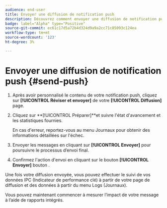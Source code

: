 ```yaml
---
audience: end-user
title: Envoyer une diffusion de notification push
description: Découvrez comment envoyer une diffusion de notification push avec Adobe Campaign Web
badge: label="Alpha" type="Positive"
source-git-commit: ec61c17d5a72b4d324d9a9a2cc71c85093c124ea
workflow-type: tm+mt
source-wordcount: '123'
ht-degree: 3%

---
```


# Envoyer une diffusion de notification push {#send-push}

1. Après avoir personnalisé le contenu de votre notification push, cliquez sur **[!UICONTROL Réviser et envoyer]** de votre **[!UICONTROL Diffusion]** page.

1. Cliquez sur **[!UICONTROL Préparer]**et suivre l&#39;état d&#39;avancement et les statistiques fournies.

   En cas d&#39;erreur, reportez-vous au menu Journaux pour obtenir des informations détaillées sur l&#39;échec.

1. Envoyer les messages en cliquant sur **[!UICONTROL Envoyer]** pour poursuivre le processus d’envoi final.

1. Confirmez l&#39;action d&#39;envoi en cliquant sur le bouton **[!UICONTROL Envoyer]** bouton .

Une fois votre diffusion envoyée, vous pouvez effectuer le suivi de vos données IPC (Indicateur de performance clé) à partir de votre page de diffusion et des données à partir du menu Logs (Journaux).

Vous pouvez maintenant commencer à mesurer l’impact de votre message à l’aide de rapports intégrés.
